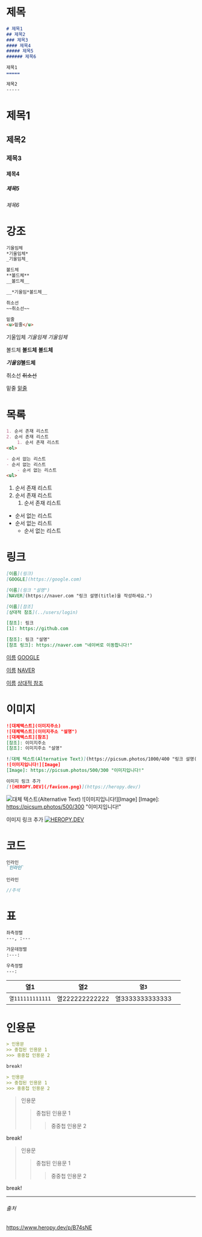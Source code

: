 # 제목
```md
# 제목1
## 제목2
### 제목3
#### 제목4
##### 제목5
###### 제목6

제목1
=====

제목2
-----
```

# 제목1
## 제목2
### 제목3
#### 제목4
##### 제목5
###### 제목6

# 강조
```md
기울임체
*기울임체*
_기울임체_

볼드체
**볼드체**
__볼드체__

__*기울임*볼드체__

취소선
~~취소선~~

밑줄
<u>밑줄</u>
```

기울임체
*기울임체*
_기울임체_

볼드체
**볼드체**
__볼드체__

__*기울임*볼드체__

취소선
~~취소선~~

밑줄
<u>밑줄</u>

# 목록
```md
1. 순서 존재 리스트
2. 순서 존재 리스트
	1. 순서 존재 리스트
<ol>

- 순서 없는 리스트
- 순서 없는 리스트
	- 순서 없는 리스트
<ul>
```
1. 순서 존재 리스트
2. 순서 존재 리스트
	1. 순서 존재 리스트


- 순서 없는 리스트
- 순서 없는 리스트
	- 순서 없는 리스트

# 링크
```md
[이름](링크)
[GOOGLE](https://google.com)

[이름](링크 "설명")
[NAVER](https://naver.com "링크 설명(title)을 작성하세요.")

[이름][참조]
[상대적 참조](../users/login)

[참조]: 링크
[1]: https://github.com

[참조]: 링크 "설명"
[참조 링크]: https://naver.com "네이버로 이동합니다!"
```

[이름](링크)
[GOOGLE](https://google.com)

[이름](링크 "설명")
[NAVER](https://naver.com "링크 설명(title)을 작성하세요.")

[이름][참조]
[상대적 참조](../users/login)

[참조]: 링크
[1]: https://github.com

[참조]: 링크 "설명"
[참조 링크]: https://naver.com "네이버로 이동합니다!"
# 이미지
```md
![대체텍스트](이미지주소)
![대체텍스트](이미지주소 "설명") 
![대체텍스트][참조] 
[참조]: 이미지주소 
[참조]: 이미지주소 "설명"

![대체 텍스트(Alternative Text)](https://picsum.photos/1000/400 "링크 설명(Title)") 
![이미지입니다!][Image] 
[Image]: https://picsum.photos/500/300 "이미지입니다!"

이미지 링크 추가
[![HEROPY.DEV](/favicon.png)](https://heropy.dev/)
```

![대체 텍스트(Alternative Text)](https://picsum.photos/1000/400 "링크 설명(Title)") 
![이미지입니다!][Image] 
[Image]: https://picsum.photos/500/300 "이미지입니다!"

이미지 링크 추가
[![HEROPY.DEV](/favicon.png)](https://heropy.dev/)

# 코드
```md
인라인
`인라인`
```
`인라인`

```java
//주석
```

# 표
```md
좌측정렬
---, :---

가운데정렬
:---:

우측정렬
---:
```

| 열1              |      열2       | `열3`           |     |
| --------------- | :-----------: | -------------- | --- |
| `열111111111111` | 열222222222222 | 열3333333333333 |     |

# 인용문
```md
> 인용문
>> 중첩된 인용문 1
>>> 중중첩 인용문 2 

break!

> 인용문
>> 중첩된 인용문 1
>>> 중중첩 인용문 2 
```
> 인용문
>> 중첩된 인용문 1
>>> 중중첩 인용문 2 

break!

> 인용문
>> 중첩된 인용문 1
>>> 중중첩 인용문 2 

break!

---
###### 출처
https://www.heropy.dev/p/B74sNE
